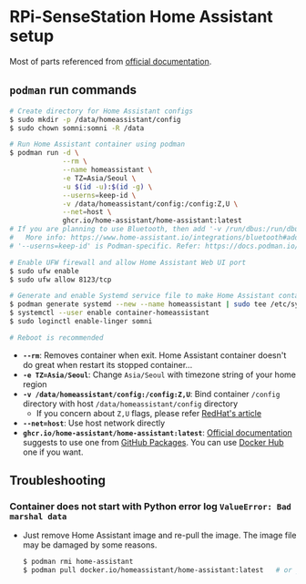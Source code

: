 RPi-SenseStation Home Assistant setup
=====================================
Most of parts referenced from [official documentation](https://www.home-assistant.io/installation/raspberrypi).

## `podman` run commands
```sh
# Create directory for Home Assistant configs
$ sudo mkdir -p /data/homeassistant/config
$ sudo chown somni:somni -R /data

# Run Home Assistant container using podman
$ podman run -d \
             --rm \
             --name homeassistant \
             -e TZ=Asia/Seoul \
             -u $(id -u):$(id -g) \
             --userns=keep-id \
             -v /data/homeassistant/config:/config:Z,U \
             --net=host \
             ghcr.io/home-assistant/home-assistant:latest
# If you are planning to use Bluetooth, then add '-v /run/dbus:/run/dbus:ro' option.
#   More info: https://www.home-assistant.io/integrations/bluetooth#additional-details-for-container-core-and-supervised-installs
# '--userns=keep-id' is Podman-specific. Refer: https://docs.podman.io/en/latest/markdown/options/userns.container.html

# Enable UFW firewall and allow Home Assistant Web UI port
$ sudo ufw enable
$ sudo ufw allow 8123/tcp

# Generate and enable Systemd service file to make Home Assistant container starts on boot automatically
$ podman generate systemd --new --name homeassistant | sudo tee /etc/systemd/user/container-homeassistant.service
$ systemctl --user enable container-homeassistant
$ sudo loginctl enable-linger somni

# Reboot is recommended
```
  - **`--rm`**: Removes container when exit. Home Assistant container doesn't do great when restart its stopped container...
  - **`-e TZ=Asia/Seoul`**: Change `Asia/Seoul` with timezone string of your home region
  - **`-v /data/homeassistant/config:/config:Z,U`**: Bind container `/config` directory with host `/data/homeassistant/config` directory
    - If you concern about `Z,U` flags, please refer [RedHat's article](https://www.redhat.com/sysadmin/debug-rootless-podman-mounted-volumes)
  - **`--net=host`**: Use host network directly
  - **`ghcr.io/home-assistant/home-assistant:latest`**: [Official documentation](https://www.home-assistant.io/installation/raspberrypi#platform-installation) suggests to use one from [GitHub Packages](https://github.com/home-assistant/core/pkgs/container/home-assistant). You can use [Docker Hub](https://hub.docker.com/r/homeassistant/home-assistant) one if you want.

## Troubleshooting
### Container does not start with Python error log `ValueError: Bad marshal data`
 - Just remove Home Assistant image and re-pull the image. The image file may be damaged by some reasons.
   ```sh
   $ podman rmi home-assistant
   $ podman pull docker.io/homeassistant/home-assistant:latest   # or just execute `podman run` command above
   ```
